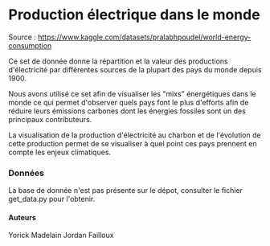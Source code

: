 # Production électrique dans le monde

Source : https://www.kaggle.com/datasets/pralabhpoudel/world-energy-consumption

Ce set de donnée donne la répartition et la valeur des productions d'électricité par différentes sources 
de la plupart des pays du monde depuis 1900.

Nous avons utilisé ce set afin de visualiser les "mixs" énergétiques dans le monde ce qui permet d'observer 
quels pays font le plus d'efforts afin de réduire leurs émissions carbones dont les énergies fossiles sont un des 
principaux contributeurs.

La visualisation de la production d'électricité au charbon et de l'évolution de cette production permet de 
se visualiser à quel point ces pays prennent en compte les enjeux climatiques.

### Données
La base de donnée n'est pas présente sur le dépot, consulter le fichier get_data.py pour l'obtenir.

#### Auteurs
Yorick Madelain
Jordan Failloux